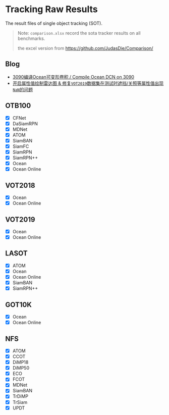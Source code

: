 # Tracking Raw Results

The result files of single object tracking (SOT).

> Note: 
> `comparison.xlsx` record the sota tracker results on all benchmarks.
> 
> the excel version from https://github.com/JudasDie/Comparison/

## Blog
- [3090编译Ocean可变形卷积 / Compile Ocean DCN on 3090](compile_ocean_dcn_on_3090.md)
- [开启属性值绘制雷达图 & 修复`VOT2019`数据集在测试时遮挡/关照等属性值出现`NaN`的问题](fix_eval_vot2019_attrs_nan.md)

## OTB100
- [x] CFNet 
- [x] DaSiamRPN
- [x] MDNet
- [x] ATOM
- [x] SiamBAN
- [x] SiamFC
- [x] SiamRPN
- [x] SiamRPN++
- [x] Ocean
- [x] Ocean Online

## VOT2018
- [x] Ocean
- [x] Ocean Online

## VOT2019
- [x] Ocean
- [x] Ocean Online

## LASOT
- [x] ATOM
- [x] Ocean
- [x] Ocean Online
- [x] SiamBAN
- [x] SiamRPN++

## GOT10K
- [x] Ocean
- [x] Ocean Online

## NFS
- [x] ATOM
- [x] CCOT
- [x] DiMP18
- [x] DiMP50
- [x] ECO
- [x] FCOT
- [x] MDNet
- [x] SiamBAN
- [x] TrDiMP
- [x] TrSiam
- [x] UPDT